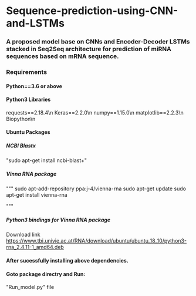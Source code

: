 # Sequence-prediction-using-CNN-and-LSTMs

### A proposed model base on CNNs and Encoder-Decoder LSTMs stacked in Seq2Seq architecture for prediction of miRNA sequences based on mRNA sequence.


### Requirements
#### Python==3.6 or above
#### Python3 Libraries
requests==2.18.4\n
Keras==2.2.0\n
numpy==1.15.0\n
matplotlib==2.2.3\n
Biopython\n

#### Ubuntu Packages

##### NCBI Blastx

"sudo apt-get install ncbi-blast+"

##### Vinna RNA package

"""
sudo apt-add-repository ppa:j-4/vienna-rna
sudo apt-get update
sudo apt-get install vienna-rna

"""

##### Python3 bindings for Vinna RNA package

Download link https://www.tbi.univie.ac.at/RNA/download/ubuntu/ubuntu_18_10/python3-rna_2.4.11-1_amd64.deb


#### After sucessfully installing above dependencies.
#### Goto package directry and Run:
"Run_model.py" file

